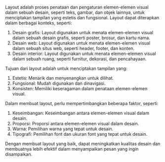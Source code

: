 Layout adalah proses penataan dan pengaturan elemen-elemen visual dalam sebuah desain, seperti teks, gambar, dan objek lainnya, untuk menciptakan tampilan yang estetis dan fungsional. Layout dapat diterapkan dalam berbagai konteks, seperti:

1. Desain grafis: Layout digunakan untuk menata elemen-elemen visual dalam sebuah desain grafis, seperti poster, brosur, dan kartu nama.
2. Desain web: Layout digunakan untuk menata elemen-elemen visual dalam sebuah situs web, seperti header, footer, dan konten.
3. Desain interior: Layout digunakan untuk menata elemen-elemen visual dalam sebuah ruang, seperti furnitur, dekorasi, dan pencahayaan.

Tujuan dari layout adalah untuk menciptakan tampilan yang:

1. Estetis: Menarik dan menyenangkan untuk dilihat.
2. Fungsional: Mudah digunakan dan dinavigasi.
3. Konsisten: Memiliki keseragaman dalam penataan elemen-elemen visual.

Dalam membuat layout, perlu mempertimbangkan beberapa faktor, seperti:

1. Keseimbangan: Keseimbangan antara elemen-elemen visual dalam desain.
2. Proporsi: Proporsi antara elemen-elemen visual dalam desain.
3. Warna: Pemilihan warna yang tepat untuk desain.
4. Tipografi: Pemilihan font dan ukuran font yang tepat untuk desain.

Dengan membuat layout yang baik, dapat meningkatkan kualitas desain dan membuatnya lebih efektif dalam menyampaikan pesan yang ingin disampaikan.
